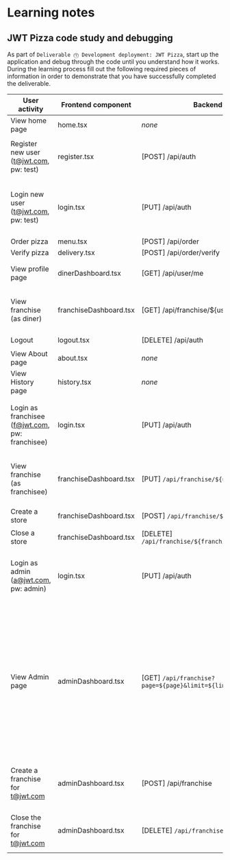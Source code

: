 # Learning notes

## JWT Pizza code study and debugging

As part of `Deliverable ⓵ Development deployment: JWT Pizza`, start up the application and debug through the code until you understand how it works. During the learning process fill out the following required pieces of information in order to demonstrate that you have successfully completed the deliverable.

| User activity                                       | Frontend component | Backend endpoints | Database SQL |
| --------------------------------------------------- | ------------------ | ----------------- | ------------ |
| View home page                                      | home.tsx                   | _none_                  | _none_             |
| Register new user<br/>(t@jwt.com, pw: test)         | register.tsx                   | [POST] /api/auth                  | `INSERT INTO user (name, email, password) VALUES (?, ?, ?)` <br/>`INSERT INTO userRole (userId, role, objectId) VALUES (?, ?, ?)`             |
| Login new user<br/>(t@jwt.com, pw: test)            | login.tsx                   | [PUT] /api/auth                  | `SELECT * FROM user WHERE email=?` <br/> `SELECT * FROM userRole WHERE userId=?` <br/>`INSERT INTO auth (token, userId) VALUES (?, ?) ON DUPLICATE KEY UPDATE token=token`           |
| Order pizza                                         | menu.tsx                   | [POST] /api/order                  | _none_             |
| Verify pizza                                        | delivery.tsx                   | [POST] /api/order/verify                 | _none_             |
| View profile page                                   | dinerDashboard.tsx                   | [GET] /api/user/me                  | `SELECT * FROM user WHERE email=?` <br/> `SELECT * FROM userRole WHERE userId=?`             |
| View franchise<br/>(as diner)                       | franchiseDashboard.tsx                   | [GET] /api/franchise/${user.id}                  | `SELECT id, name FROM franchise WHERE name LIKE ? LIMIT ${limit + 1} OFFSET ${offset}` <br/> `SELECT id, name FROM store WHERE franchiseId=?`             |
| Logout                                              | logout.tsx                   | [DELETE] /api/auth                 | `DELETE FROM auth WHERE token=?`             |
| View About page                                     | about.tsx                   | _none_                  | _none_             |
| View History page                                   | history.tsx                   | _none_                  | _none_             |
| Login as franchisee<br/>(f@jwt.com, pw: franchisee) | login.tsx                   | [PUT] /api/auth                  | `SELECT * FROM user WHERE email=?` <br/> `SELECT * FROM userRole WHERE userId=?` <br/>`INSERT INTO auth (token, userId) VALUES (?, ?) ON DUPLICATE KEY UPDATE token=token`            |
| View franchise<br/>(as franchisee)                  | franchiseDashboard.tsx                   | [PUT] `/api/franchise/${user.id}`                 | `SELECT objectId FROM userRole WHERE role='franchisee' AND userId=?` <br/>`SELECT id, name FROM franchise WHERE id in (${franchiseIds.join(',')})` <br/>             |
| Create a store                                      | franchiseDashboard.tsx                   | [POST] `/api/franchise/${franchise.id}/store`                  | `INSERT INTO store (franchiseId, name) VALUES (?, ?)`             |
| Close a store                                       | franchiseDashboard.tsx                   | [DELETE] `/api/franchise/${franchise.id}/store/${store.id}`                 | `DELETE FROM store WHERE franchiseId=? AND id=?`             |
| Login as admin<br/>(a@jwt.com, pw: admin)           | login.tsx                   | [PUT] /api/auth                  | `SELECT * FROM user WHERE email=?` <br/> `SELECT * FROM userRole WHERE userId=?` <br/>`INSERT INTO auth (token, userId) VALUES (?, ?) ON DUPLICATE KEY UPDATE token=token`             |
| View Admin page                                     | adminDashboard.tsx                   | [GET] `/api/franchise?page=${page}&limit=${limit}&name=${nameFilter}`                 | `SELECT id, name FROM franchise WHERE name LIKE ? LIMIT ${limit + 1} OFFSET ${offset}` <br/>`SELECT id, name FROM store WHERE franchiseId=?` <br/>`SELECT u.id, u.name, u.email FROM userRole AS ur JOIN user AS u ON u.id=ur.userId WHERE ur.objectId=? AND ur.role='franchisee'` <br/>`SELECT s.id, s.name, COALESCE(SUM(oi.price), 0) AS totalRevenue FROM dinerOrder AS do JOIN orderItem AS oi ON do.id=oi.orderId RIGHT JOIN store AS s ON s.id=do.storeId WHERE s.franchiseId=? GROUP BY s.id`            |
| Create a franchise for t@jwt.com                    | adminDashboard.tsx                   | [POST] /api/franchise                  | `SELECT id, name FROM user WHERE email=?` <br/>`INSERT INTO franchise (name) VALUES (?)` <br/>`INSERT INTO userRole (userId, role, objectId) VALUES (?, ?, ?)`             |
| Close the franchise for t@jwt.com                   | adminDashboard.tsx                   | [DELETE] `/api/franchise/${franchise.id}`                 | `DELETE FROM store WHERE franchiseId=?` <br/>`DELETE FROM userRole WHERE objectId=?` <br/>`DELETE FROM franchise WHERE id=?`             |
